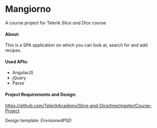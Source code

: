 # Mangiorno
A course project for Telerik *Slice and Dice* course

#### About:
This is a SPA application on which you can look at, search for and add recipes.
#### Used APIs:
- AngularJS
- jQuery
- Parse

#### Project Requirements and Design:
https://github.com/TelerikAcademy/Slice-and-Dice/tree/master/Course-Project

Design template: *EnvisionedPSD*



